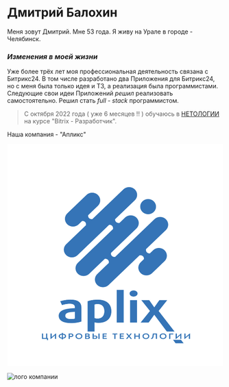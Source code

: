# Дмитрий Балохин

Меня зовут Дмитрий. Мне 53 года.
Я живу на Урале в городе - Челябинск.

### _Изменения в моей жизни_

Уже более трёх лет моя профессиональная деятельность связана с Битрикс24. В том числе разработано два Приложения для Битрикс24, но с меня была только идея и ТЗ, а реализация была программистами.
Следующие свои идеи Приложений _решил_ реализовать самостоятельно. 
Решил стать *full - stack* программистом.
>С октября 2022 года ( уже 6 месяцев !! ) обучаюсь в [НЕТОЛОГИИ](https://netology.ru) на курсе "Bitrix - Разработчик".

Наша компания - "Апликс"


![лого компании](img/img_1236.jpeg)

![лого компании](../img/img_1236.jpeg)
